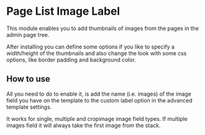 # Page List Image Label

This module enables you to add thumbnails of images from the pages in the admin page tree.

After installing you can define some options if you like to specify a width/height of the thumbnails and also change the look with some css options, like border padding and background color.

## How to use
All you need to do to enable it, is add the name (i.e. images) of the image field you have on the template to the custom label option in the advanced template settings.

It works for single, multiple and cropimage image field types. If multiple images field it will always take the first image from the stack.